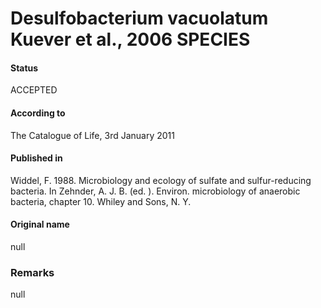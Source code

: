 Desulfobacterium vacuolatum Kuever et al., 2006 SPECIES
=======

#### Status
ACCEPTED

#### According to
The Catalogue of Life, 3rd January 2011

#### Published in
Widdel, F. 1988. Microbiology and ecology of sulfate and sulfur-reducing bacteria. In Zehnder, A. J. B. (ed. ). Environ. microbiology of anaerobic bacteria, chapter 10. Whiley and Sons, N. Y.

#### Original name
null

### Remarks
null